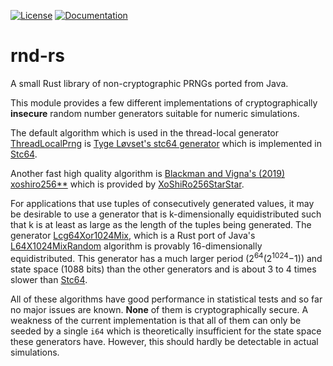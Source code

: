 [![License](https://img.shields.io/badge/license-Apache--2.0_OR_MIT-blue.svg)](https://github.com/stefan-zobel/rnd-rs)
[![Documentation](https://img.shields.io/badge/Docs-0.9.0-blue)](https://stefan-zobel.github.io/rnd-rs/)

# rnd-rs

A small Rust library of non-cryptographic PRNGs ported from Java.

This module provides a few different implementations of cryptographically **insecure** random number generators suitable for numeric simulations.

The default algorithm which is used in the thread-local generator [ThreadLocalPrng](https://stefan-zobel.github.io/rnd-rs/rnd/pseudo_random/struct.ThreadLocalPrng.html)
is <a href=https://github.com/tylov/STC/blob/master/docs/crandom_api.md>Tyge Løvset's stc64 generator</a>
which is implemented in [Stc64](https://stefan-zobel.github.io/rnd-rs/rnd/pseudo_random/struct.Stc64.html).

Another fast high quality algorithm is <a href=https://arxiv.org/pdf/1805.01407.pdf>Blackman and Vigna's (2019) xoshiro256**</a>
which is provided by [XoShiRo256StarStar](https://stefan-zobel.github.io/rnd-rs/rnd/pseudo_random/struct.XoShiRo256StarStar.html).

For applications that use tuples of consecutively generated values, it may be desirable to use a generator that is k-dimensionally
equidistributed such that k is at least as large as the length of the tuples being generated.
The generator [Lcg64Xor1024Mix](https://stefan-zobel.github.io/rnd-rs/rnd/pseudo_random/struct.Lcg64Xor1024Mix.html), which is a Rust port of Java's
<a href=https://github.com/openjdk/jdk/blob/master/src/jdk.random/share/classes/jdk/random/L64X1024MixRandom.java>L64X1024MixRandom</a>
algorithm is provably 16-dimensionally equidistributed. This generator has a much larger period (2<sup>64</sup>(2<sup>1024</sup>&minus;1))
and state space (1088 bits) than the other generators and is about 3 to 4 times slower than
[Stc64](https://stefan-zobel.github.io/rnd-rs/rnd/pseudo_random/struct.Stc64.html).

All of these algorithms have good performance in statistical tests and so far no major issues are known. **None** of them is
cryptographically secure. A weakness of the current implementation is that all of them can only be seeded by a single `i64`
which is theoretically insufficient for the state space these generators have. However, this should hardly be detectable
in actual simulations.

